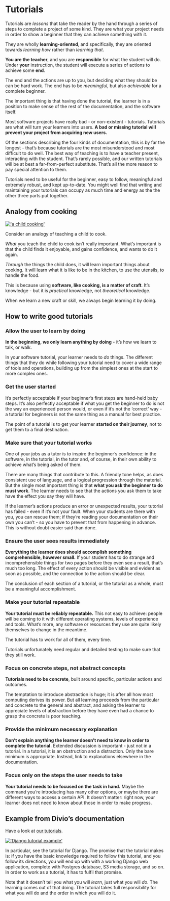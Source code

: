# Tutorials

Tutorials are *lessons* that take the reader by the hand through a series of steps to complete a project of some kind. They are what your project needs in order to show a beginner that they can achieve something with it.

They are wholly **learning-oriented**, and specifically, they are oriented towards *learning how* rather than *learning that*.

**You are the teacher**, and you are **responsible** for what the student will do. Under **your** instruction, the student will execute a series of actions to achieve some **end**.

The end and the actions are up to you, but deciding what they should be can be hard work. The end has to be *meaningful*, but also *achievable* for a complete beginner.

The important thing is that having done the tutorial, the learner is in a position to make sense of the rest of the documentation, and the software itself.

Most software projects have really bad - or non-existent - tutorials. Tutorials are what will turn your learners into users. **A bad or missing tutorial will prevent your project from acquiring new users.**

Of the sections describing the four kinds of documentation, this is by far the longest - that’s because tutorials are the most misunderstood and most difficult to do well. The best way of teaching is to have a teacher present, interacting with the student. That’s rarely possible, and our written tutorials will be at best a far-from-perfect substitute. That’s all the more reason to pay special attention to them.

Tutorials need to be useful for the beginner, easy to follow, meaningful and extremely robust, and kept up-to-date. You might well find that writing and maintaining your tutorials can occupy as much time and energy as the the other three parts put together.

## Analogy from cooking

[!['a child cooking'](https://documentation.divio.com/_images/anselmo.jpg)](https://documentation.divio.com/_images/anselmo.jpg)

Consider an analogy of teaching a child to cook.

*What* you teach the child to cook isn’t really important. What’s important is that the child finds it enjoyable, and gains confidence, and wants to do it again.

*Through* the things the child does, it will learn important things about cooking. It will learn what it is like to be in the kitchen, to use the utensils, to handle the food.

This is because using **software, like cooking, is a matter of craft**. It’s knowledge - but it is *practical* knowledge, not *theoretical* knowledge.

When we learn a new craft or skill, we always begin learning it by doing.

## How to write good tutorials

### Allow the user to learn by doing

**In the beginning, we only learn anything by doing** - it’s how we learn to talk, or walk.

In your software tutorial, your learner needs to *do* things. The different things that they do while following your tutorial need to cover a wide range of tools and operations, building up from the simplest ones at the start to more complex ones.

### Get the user started

It’s perfectly acceptable if your beginner’s first steps are hand-held baby steps. It’s also perfectly acceptable if what you get the beginner to do is not the way an experienced person would, or even if it’s not the ‘correct’ way - a tutorial for beginners is not the same thing as a manual for best practice.

The point of a tutorial is to get your learner **started on their journey**, not to get them to a final destination.

### Make sure that your tutorial works

One of your jobs as a tutor is to inspire the beginner’s confidence: in the software, in the tutorial, in the tutor and, of course, in their own ability to achieve what’s being asked of them.

There are many things that contribute to this. A friendly tone helps, as does consistent use of language, and a logical progression through the material. But the single most important thing is that **what you ask the beginner to do must work**. The learner needs to see that the actions you ask them to take have the effect you say they will have.

If the learner’s actions produce an error or unexpected results, your tutorial has failed - even if it’s not your fault. When your students are there with you, you can rescue them; if they’re reading your documentation on their own you can’t - so you have to prevent that from happening in advance. This is without doubt easier said than done.

### Ensure the user sees results immediately

**Everything the learner does should accomplish something comprehensible, however small.** If your student has to do strange and incomprehensible things for two pages before they even see a result, that’s much too long. The effect of every action should be visible and evident as soon as possible, and the connection to the action should be clear.

The conclusion of each section of a tutorial, or the tutorial as a whole, must be a meaningful accomplishment.

### Make your tutorial repeatable

**Your tutorial must be reliably repeatable.** This not easy to achieve: people will be coming to it with different operating systems, levels of experience and tools. What’s more, any software or resources they use are quite likely themselves to change in the meantime.

The tutorial has to work for all of them, every time.

Tutorials unfortunately need regular and detailed testing to make sure that they still work.

### Focus on concrete steps, not abstract concepts

**Tutorials need to be concrete**, built around specific, particular actions and outcomes.

The temptation to introduce abstraction is huge; it is after all how most computing derives its power. But all learning proceeds from the particular and concrete to the general and abstract, and asking the learner to appreciate levels of abstraction before they have even had a chance to grasp the concrete is poor teaching.

### Provide the minimum necessary explanation

**Don’t explain anything the learner doesn’t need to know in order to complete the tutorial.** Extended discussion is important - just not in a tutorial. In a tutorial, it is an obstruction and a distraction. Only the bare minimum is appropriate. Instead, link to explanations elsewhere in the documentation.

### Focus only on the steps the user needs to take

**Your tutorial needs to be focused on the task in hand.** Maybe the command you’re introducing has many other options, or maybe there are different ways to access a certain API. It doesn’t matter: right now, your learner does not need to know about those in order to make progress.

## Example from Divio’s documentation

Have a look at [our tutorials](https://docs.divio.com/en/latest/introduction).

[!['Django tutorial example'](https://documentation.divio.com/_images/django-tutorial-example.png)](https://documentation.divio.com/_images/django-tutorial-example.png)

In particular, see the tutorial for Django. The promise that the tutorial makes is: if you have the basic knowledge required to follow this tutorial, and you follow its directions, you will end up with with a working Django web application, complete with Postgres database, S3 media storage, and so on. In order to work as a tutorial, it has to fulfil that promise.

Note that it doesn’t tell you what you will *learn*, just what you will *do*. The learning comes out of that doing. The tutorial takes full responsibility for what you will do and the order in which you will do it.